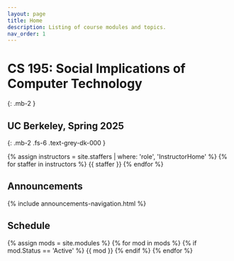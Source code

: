 ```yaml
---
layout: page
title: Home
description: Listing of course modules and topics.
nav_order: 1
---
```


# CS 195: Social Implications of Computer Technology

{: .mb-2 }

## UC Berkeley, Spring 2025
{: .mb-2 .fs-6 .text-grey-dk-000 }

<!-- Insert Buttons here Later -->

<div class="role flex">
  {% assign instructors = site.staffers | where: 'role', 'InstructorHome' %}
  {% for staffer in instructors %}
    {{ staffer }}
  {% endfor %}
</div>

## Announcements

{% include announcements-navigation.html %}

## Schedule

{% assign mods = site.modules %}
{% for mod in mods %}
  {% if mod.Status == 'Active' %}
    {{ mod }}
  {% endif %}
{% endfor %}

<script src="{{ '/assets/scripts/announcement-navigation.js' | relative_url }}"></script>
